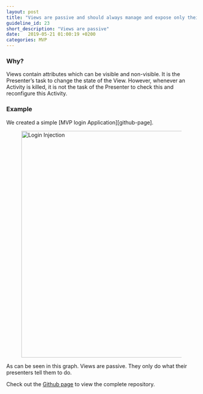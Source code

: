 ```yaml
---
layout: post
title: "Views are passive and should always manage and expose only their state."
guideline_id: 23
short_description: "Views are passive"
date:   2019-05-21 01:00:19 +0200
categories: MVP
---
```

<h3>Why?</h3>
Views contain attributes which can be visible and non-visible. 
It is the Presenter’s task to change the state of the View. 
However, whenever an Activity is killed, it is not the task of the 
Presenter to check this and reconfigure this Activity.


<h3>Example</h3>
We created a simple [MVP login Application][github-page].


<figure>
  <img src="/assets/MVPLogin_showUsers.png" alt="Login Injection" width="600">
</figure>

As can be seen in this graph. 
	Views are passive.
	They only do what their presenters tell them to do.

Check out the [Github page][github-page] to view the complete repository.

[github-page]: https://github.com/Geertdepont/bachelor_thesis/tree/master/MVPLogin